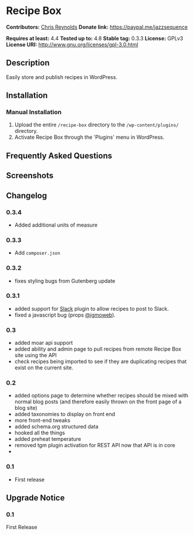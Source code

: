 # Recipe Box #
**Contributors:**      [Chris Reynolds](https://chrisreynolds.io)
**Donate link:**       https://paypal.me/jazzsequence

**Requires at least:** 4.4
**Tested up to:**      4.8
**Stable tag:**        0.3.3
**License:**           GPLv3
**License URI:**       http://www.gnu.org/licenses/gpl-3.0.html

## Description ##

Easily store and publish recipes in WordPress.

## Installation ##

### Manual Installation ###

1. Upload the entire `/recipe-box` directory to the `/wp-content/plugins/` directory.
2. Activate Recipe Box through the 'Plugins' menu in WordPress.

## Frequently Asked Questions ##


## Screenshots ##


## Changelog ##

### 0.3.4 ###
* Added additional units of measure

### 0.3.3 ###
* Add `composer.json`

### 0.3.2 ###
* fixes styling bugs from Gutenberg update

### 0.3.1 ###
* added support for [Slack](https://wordpress.org/plugins/slack/) plugin to allow recipes to post to Slack.
* fixed a javascript bug (props [@igmoweb](https://github.com/igmoweb)).

### 0.3 ###
* added moar api support
* added ability and admin page to pull recipes from remote Recipe Box site using the API
* check recipes being imported to see if they are duplicating recipes that exist on the current site.

### 0.2 ###
* added options page to determine whether recipes should be mixed with normal blog posts (and therefore easily thrown on the front page of a blog site)
* added taxonomies to display on front end
* more front-end tweaks
* added schema.org structured data
* hooked all the things
* added preheat temperature
* removed tgm plugin activation for REST API now that API is in core
*

### 0.1 ###
* First release

## Upgrade Notice ##

### 0.1 ###
First Release
